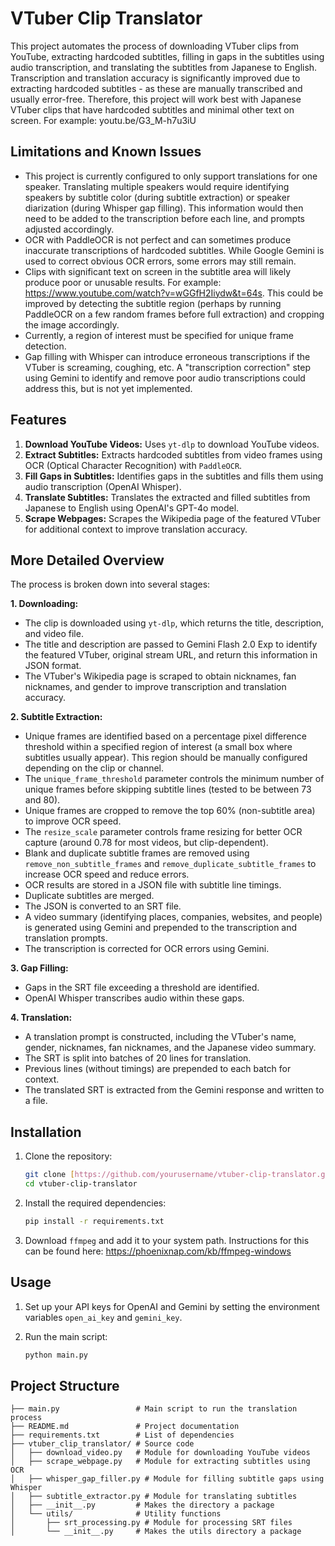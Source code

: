 # VTuber Clip Translator

This project automates the process of downloading VTuber clips from YouTube, extracting hardcoded subtitles, filling in gaps in the subtitles using audio transcription, and translating the subtitles from Japanese to English. Transcription and translation accuracy is significantly improved due to extracting hardcoded subtitles - as these are manually transcribed and usually error-free. Therefore, this project will work best with Japanese VTuber clips that have hardcoded subtitles and minimal other text on screen. For example: youtu.be/G3_M-h7u3iU

## Limitations and Known Issues

*   This project is currently configured to only support translations for one speaker. Translating multiple speakers would require identifying speakers by subtitle color (during subtitle extraction) or speaker diarization (during Whisper gap filling). This information would then need to be added to the transcription before each line, and prompts adjusted accordingly.
*   OCR with PaddleOCR is not perfect and can sometimes produce inaccurate transcriptions of hardcoded subtitles. While Google Gemini is used to correct obvious OCR errors, some errors may still remain.
*   Clips with significant text on screen in the subtitle area will likely produce poor or unusable results. For example: https://www.youtube.com/watch?v=wGGfH2Iiydw&t=64s. This could be improved by detecting the subtitle region (perhaps by running PaddleOCR on a few random frames before full extraction) and cropping the image accordingly.
*   Currently, a region of interest must be specified for unique frame detection.
*   Gap filling with Whisper can introduce erroneous transcriptions if the VTuber is screaming, coughing, etc. A "transcription correction" step using Gemini to identify and remove poor audio transcriptions could address this, but is not yet implemented.

## Features

1.  **Download YouTube Videos:** Uses `yt-dlp` to download YouTube videos.
2.  **Extract Subtitles:** Extracts hardcoded subtitles from video frames using OCR (Optical Character Recognition) with `PaddleOCR`.
3.  **Fill Gaps in Subtitles:** Identifies gaps in the subtitles and fills them using audio transcription (OpenAI Whisper).
4.  **Translate Subtitles:** Translates the extracted and filled subtitles from Japanese to English using OpenAI's GPT-4o model.
5.  **Scrape Webpages:** Scrapes the Wikipedia page of the featured VTuber for additional context to improve translation accuracy.

## More Detailed Overview

The process is broken down into several stages:

**1. Downloading:**

*   The clip is downloaded using `yt-dlp`, which returns the title, description, and video file.
*   The title and description are passed to Gemini Flash 2.0 Exp to identify the featured VTuber, original stream URL, and return this information in JSON format.
*   The VTuber's Wikipedia page is scraped to obtain nicknames, fan nicknames, and gender to improve transcription and translation accuracy.

**2. Subtitle Extraction:**

*   Unique frames are identified based on a percentage pixel difference threshold within a specified region of interest (a small box where subtitles usually appear). This region should be manually configured depending on the clip or channel.
*   The `unique_frame_threshold` parameter controls the minimum number of unique frames before skipping subtitle lines (tested to be between 73 and 80).
*   Unique frames are cropped to remove the top 60% (non-subtitle area) to improve OCR speed.
*   The `resize_scale` parameter controls frame resizing for better OCR capture (around 0.78 for most videos, but clip-dependent).
*   Blank and duplicate subtitle frames are removed using `remove_non_subtitle_frames` and `remove_duplicate_subtitle_frames` to increase OCR speed and reduce errors.
*   OCR results are stored in a JSON file with subtitle line timings.
*   Duplicate subtitles are merged.
*   The JSON is converted to an SRT file.
*   A video summary (identifying places, companies, websites, and people) is generated using Gemini and prepended to the transcription and translation prompts.
*   The transcription is corrected for OCR errors using Gemini.

**3. Gap Filling:**

*   Gaps in the SRT file exceeding a threshold are identified.
*   OpenAI Whisper transcribes audio within these gaps.

**4. Translation:**

*   A translation prompt is constructed, including the VTuber's name, gender, nicknames, fan nicknames, and the Japanese video summary.
*   The SRT is split into batches of 20 lines for translation.
*   Previous lines (without timings) are prepended to each batch for context.
*   The translated SRT is extracted from the Gemini response and written to a file.

## Installation

1.  Clone the repository:

    ```sh
    git clone [https://github.com/yourusername/vtuber-clip-translator.git](https://github.com/yourusername/vtuber-clip-translator.git)
    cd vtuber-clip-translator
    ```

2.  Install the required dependencies:

    ```sh
    pip install -r requirements.txt
    ```

3.  Download `ffmpeg` and add it to your system path. Instructions for this can be found here: https://phoenixnap.com/kb/ffmpeg-windows

## Usage

1.  Set up your API keys for OpenAI and Gemini by setting the environment variables `open_ai_key` and `gemini_key`.

2.  Run the main script:

    ```sh
    python main.py
    ```

## Project Structure

```
├── main.py                 # Main script to run the translation process
├── README.md               # Project documentation
├── requirements.txt        # List of dependencies
├── vtuber_clip_translator/ # Source code
│   ├── download_video.py   # Module for downloading YouTube videos
│   ├── scrape_webpage.py   # Module for extracting subtitles using OCR
│   ├── whisper_gap_filler.py # Module for filling subtitle gaps using Whisper
│   ├── subtitle_extractor.py # Module for translating subtitles
│   ├── __init__.py         # Makes the directory a package
│   └── utils/              # Utility functions
│       ├── srt_processing.py # Module for processing SRT files
│       └── __init__.py     # Makes the utils directory a package
```

